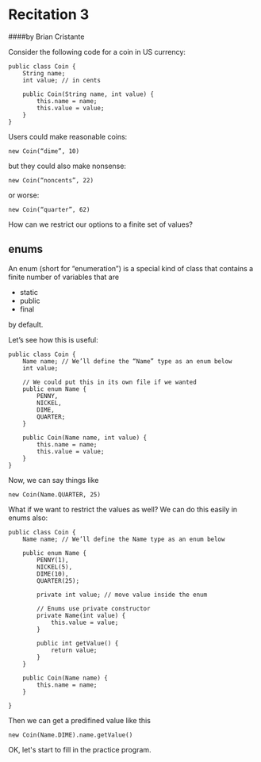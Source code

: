 Recitation 3
=========
####by Brian Cristante

Consider the following code for a coin in US currency:

	public class Coin {		String name;		int value; // in cents		public Coin(String name, int value) {			this.name = name;			this.value = value;		}	}

Users could make reasonable coins:
	new Coin(“dime”, 10)but they could also make nonsense:
	new Coin(“noncents”, 22)or worse:
	new Coin(“quarter”, 62)How can we restrict our options to a finite set of values?  
## enums
An enum (short for “enumeration”) is a special kind of class that contains a finite number of variables that are
* static* public* finalby default.Let’s see how this is useful:	public class Coin {		Name name; // We’ll define the “Name” type as an enum below		int value;		// We could put this in its own file if we wanted		public enum Name {			PENNY,			NICKEL,			DIME,			QUARTER;		}		public Coin(Name name, int value) {			this.name = name;			this.value = value;		}	}Now, we can say things like	new Coin(Name.QUARTER, 25)What if we want to restrict the values as well? We can do this easily in enums also:
	public class Coin {
    	Name name; // We’ll define the Name type as an enum below
    
    	public enum Name {
        	PENNY(1),
	        NICKEL(5),
    	    DIME(10),
        	QUARTER(25);

	        private int value; // move value inside the enum

    	    // Enums use private constructor
        	private Name(int value) {
            	this.value = value;
        	}
        
        	public int getValue() {
        		return value;
        	}
    	}

    	public Coin(Name name) {
        	this.name = name;
    	}
    
	}Then we can get a predifined value like this
	new Coin(Name.DIME).name.getValue()OK, let's start to fill in the practice program.